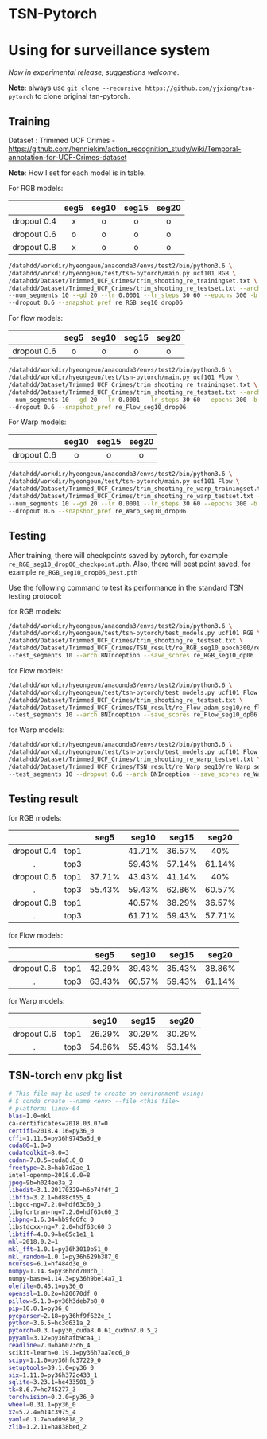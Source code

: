# TSN-Pytorch
# Using for surveillance system
*Now in experimental release, suggestions welcome*.

**Note**: always use `git clone --recursive https://github.com/yjxiong/tsn-pytorch` to clone original tsn-pytorch. 

## Training

Dataset : Trimmed UCF Crimes - https://github.com/henniekim/action_recognition_study/wiki/Temporal-annotation-for-UCF-Crimes-dataset


**Note**: How I set for each model is in table.  
  
For RGB models:

  | seg5 | seg10 | seg15 | seg20
:--: | :--: | :--: | :--: | :--:
dropout 0.4 | x | o | o | o
dropout 0.6 | o | o | o | o
dropout 0.8 | x | o | o | o

```bash
/datahdd/workdir/hyeongeun/anaconda3/envs/test2/bin/python3.6 \
/datahdd/workdir/hyeongeun/test/tsn-pytorch/main.py ucf101 RGB \
/datahdd/Dataset/Trimmed_UCF_Crimes/trim_shooting_re_trainingset.txt \
/datahdd/Dataset/Trimmed_UCF_Crimes/trim_shooting_re_testset.txt --arch BNInception \
--num_segments 10 --gd 20 --lr 0.0001 --lr_steps 30 60 --epochs 300 -b 32 -j 2 \
--dropout 0.6 --snapshot_pref re_RGB_seg10_drop06
```
 

For flow models:
  
  | seg5 | seg10 | seg15 | seg20
:--: | :--: | :--: | :--: | :--:
dropout 0.6 | o | o | o | o
  
```bash
/datahdd/workdir/hyeongeun/anaconda3/envs/test2/bin/python3.6 \
/datahdd/workdir/hyeongeun/test/tsn-pytorch/main.py ucf101 Flow \
/datahdd/Dataset/Trimmed_UCF_Crimes/trim_shooting_re_trainingset.txt \
/datahdd/Dataset/Trimmed_UCF_Crimes/trim_shooting_re_testset.txt --arch BNInception \
--num_segments 10 --gd 20 --lr 0.0001 --lr_steps 30 60 --epochs 300 -b 32 -j 2 \
--dropout 0.6 --snapshot_pref re_Flow_seg10_drop06
```

For Warp models:

  | seg10 | seg15 | seg20
:--: | :--: | :--: | :--:
dropout 0.6 | o | o | o

```bash
/datahdd/workdir/hyeongeun/anaconda3/envs/test2/bin/python3.6 \
/datahdd/workdir/hyeongeun/test/tsn-pytorch/main.py ucf101 Flow \ 
/datahdd/Dataset/Trimmed_UCF_Crimes/trim_shooting_re_warp_trainingset.txt \ 
/datahdd/Dataset/Trimmed_UCF_Crimes/trim_shooting_re_warp_testset.txt --arch BNInception \
--num_segments 10 --gd 20 --lr 0.0001 --lr_steps 30 60 --epochs 300 -b 16 -j 2 \
--dropout 0.6 --snapshot_pref re_Warp_seg10_drop06
```

## Testing

After training, there will checkpoints saved by pytorch, for example `re_RGB_seg10_drop06_checkpoint.pth`.
Also, there will best point saved, for example `re_RGB_seg10_drop06_best.pth`

Use the following command to test its performance in the standard TSN testing protocol:
  
for RGB models:

```bash
/datahdd/workdir/hyeongeun/anaconda3/envs/test2/bin/python3.6 \
/datahdd/workdir/hyeongeun/test/tsn-pytorch/test_models.py ucf101 RGB \
/datahdd/Dataset/Trimmed_UCF_Crimes/trim_shooting_re_testset.txt \ 
/datahdd/Dataset/Trimmed_UCF_Crimes/TSN_result/re_RGB_seg10_epoch300/re_RGB_seg10_drop06_best.pth \
--test_segments 10 --arch BNInception --save_scores re_RGB_seg10_dp06
```

for Flow models:
 
```bash
/datahdd/workdir/hyeongeun/anaconda3/envs/test2/bin/python3.6 \
/datahdd/workdir/hyeongeun/test/tsn-pytorch/test_models.py ucf101 Flow \
/datahdd/Dataset/Trimmed_UCF_Crimes/trim_shooting_re_testset.txt \ 
/datahdd/Dataset/Trimmed_UCF_Crimes/TSN_result/re_Flow_adam_seg10/re_flow_seg10_best.pth \
--test_segments 10 --arch BNInception --save_scores re_Flow_seg10_dp06
```
  
for Warp models:  

```bash
/datahdd/workdir/hyeongeun/anaconda3/envs/test2/bin/python3.6 \
/datahdd/workdir/hyeongeun/test/tsn-pytorch/test_models.py ucf101 Flow \ 
/datahdd/Dataset/Trimmed_UCF_Crimes/trim_shooting_re_warp_testset.txt \ 
/datahdd/Dataset/Trimmed_UCF_Crimes/TSN_result/re_Warp_seg10/re_Warp_seg10_drop06_best.pth \
--test_segments 10 --dropout 0.6 --arch BNInception --save_scores re_Warp_seg10_dp06
```

## Testing result
for RGB models:  

  |   | seg5 | seg10 | seg15 | seg20
:--: | :--: | :--: | :--: | :--: | :--:
dropout 0.4 | top1 |   | 41.71% | 36.57% | 40%
 .  | top3 |   | 59.43% | 57.14% | 61.14%
dropout 0.6 | top1 | 37.71% | 43.43% | 41.14% | 40%
 .  | top3 | 55.43% | 59.43% | 62.86% | 60.57%
dropout 0.8 | top1 |   | 40.57% | 38.29% | 36.57%
 .  | top3 |   | 61.71% | 59.43% | 57.71%



for Flow models:  

  |   | seg5 | seg10 | seg15 | seg20
:--: | :--: | :--: | :--: | :--: | :--:
dropout 0.6 | top1 | 42.29% | 39.43% | 35.43% | 38.86%
 .  | top3 | 63.43% | 60.57% | 59.43% | 61.14%



for Warp models:  

  |   | seg10 | seg15 | seg20
:--: | :--: | :--: | :--: | :--:
dropout 0.6 | top1 | 26.29% | 30.29% | 30.29%
 .  | top3 | 54.86% | 55.43% | 53.14%

## TSN-torch env pkg list
```bash
# This file may be used to create an environment using:
# $ conda create --name <env> --file <this file>
# platform: linux-64
blas=1.0=mkl
ca-certificates=2018.03.07=0
certifi=2018.4.16=py36_0
cffi=1.11.5=py36h9745a5d_0
cuda80=1.0=0
cudatoolkit=8.0=3
cudnn=7.0.5=cuda8.0_0
freetype=2.8=hab7d2ae_1
intel-openmp=2018.0.0=8
jpeg=9b=h024ee3a_2
libedit=3.1.20170329=h6b74fdf_2
libffi=3.2.1=hd88cf55_4
libgcc-ng=7.2.0=hdf63c60_3
libgfortran-ng=7.2.0=hdf63c60_3
libpng=1.6.34=hb9fc6fc_0
libstdcxx-ng=7.2.0=hdf63c60_3
libtiff=4.0.9=he85c1e1_1
mkl=2018.0.2=1
mkl_fft=1.0.1=py36h3010b51_0
mkl_random=1.0.1=py36h629b387_0
ncurses=6.1=hf484d3e_0
numpy=1.14.3=py36hcd700cb_1
numpy-base=1.14.3=py36h9be14a7_1
olefile=0.45.1=py36_0
openssl=1.0.2o=h20670df_0
pillow=5.1.0=py36h3deb7b8_0
pip=10.0.1=py36_0
pycparser=2.18=py36hf9f622e_1
python=3.6.5=hc3d631a_2
pytorch=0.3.1=py36_cuda8.0.61_cudnn7.0.5_2
pyyaml=3.12=py36hafb9ca4_1
readline=7.0=ha6073c6_4
scikit-learn=0.19.1=py36h7aa7ec6_0
scipy=1.1.0=py36hfc37229_0
setuptools=39.1.0=py36_0
six=1.11.0=py36h372c433_1
sqlite=3.23.1=he433501_0
tk=8.6.7=hc745277_3
torchvision=0.2.0=py36_0
wheel=0.31.1=py36_0
xz=5.2.4=h14c3975_4
yaml=0.1.7=had09818_2
zlib=1.2.11=ha838bed_2
```
